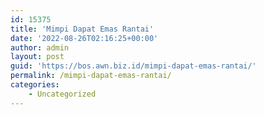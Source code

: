 ```yaml
---
id: 15375
title: 'Mimpi Dapat Emas Rantai'
date: '2022-08-26T02:16:25+00:00'
author: admin
layout: post
guid: 'https://bos.awn.biz.id/mimpi-dapat-emas-rantai/'
permalink: /mimpi-dapat-emas-rantai/
categories:
    - Uncategorized
---
```


